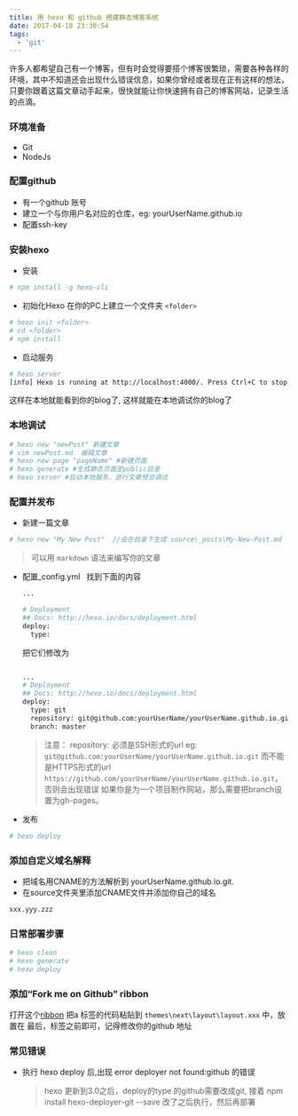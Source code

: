 ```yaml
---
title: 用 hexo 和 github 搭建静态博客系统
date: 2017-04-18 23:30:54
tags:
  - 'git'
---
```


许多人都希望自己有一个博客，但有时会觉得要搭个博客很繁琐，需要各种各样的环境，其中不知道还会出现什么错误信息，如果你曾经或者现在正有这样的想法，只要你跟着这篇文章动手起来，很快就能让你快速拥有自己的博客网站，记录生活的点滴。

<!-- more -->

### 环境准备
  + Git
  + NodeJs

### 配置github
  + 有一个github 账号
  + 建立一个与你用户名对应的仓库，eg: yourUserName.github.io
  + 配置ssh-key

### 安装hexo

  + 安装

  ```bash
  # npm install -g hexo-cli
  ```
  + 初始化Hexo
  在你的PC上建立一个文件夹 `<folder>`

  ```bash
  # hexo init <folder>
  # cd <folder>
  # npm install
  ```

  + 启动服务

  ```bash
  # hexo server
  [info] Hexo is running at http://localhost:4000/. Press Ctrl+C to stop.
  ```

  这样在本地就能看到你的blog了, 这样就能在本地调试你的blog了

### 本地调试

   ```bash
   # hexo new "newPost" 新建文章
   # vim newPost.md  编辑文章
   # hexo new page "pageName" #新建页面
   # hexo generate #生成静态页面至public目录
   # hexo server #启动本地服务，进行文章预览调试
  ```

### 配置并发布

  + 新建一篇文章

  ```bash
  # hexo new "My New Post"  //会在目录下生成 source\_posts\My-New-Post.md
  ```
  > 可以用 `markdown` 语法来编写你的文章

  + 配置_config.yml
    找到下面的内容
      ```bash
      ...

      # Deployment
      ## Docs: http://hexo.io/docs/deployment.html
      deploy:
        type:
      ```
      把它们修改为

      ```bash

      ...
      # Deployment
      ## Docs: http://hexo.io/docs/deployment.html
      deploy:
        type: git
        repository: git@github.com:yourUserName/yourUserName.github.io.git
        branch: master

      ```
      > 注意：
      repository: 必须是SSH形式的url
      eg: `git@github.com:yourUserName/yourUserName.github.io.git`
      而不能是HTTPS形式的url
      `https://github.com/yourUserName/yourUserName.github.io.git`，否则会出现错误
      如果你是为一个项目制作网站，那么需要把branch设置为gh-pages。

  + 发布

   ```bash
   # hexo deploy
   ```

### 添加自定义域名解释
   * 把域名用CNAME的方法解析到 yourUserName.github.io.git.
   * 在source文件夹里添加CNAME文件并添加你自己的域名

   ```bash
   xxx.yyy.zzz
   ```

### 日常部署步骤
  ```bash
  # hexo clean
  # hexo generate
  # hexo deploy
  ```

###  添加“Fork me on Github” ribbon
  打开这个[ribbon](https://github.com/blog/273-github-ribbons) 把a 标签的代码粘贴到 `themes\next\layout\layout.xxx` 中，放置在 最后，标签</body>之前即可，记得修改你的github
  地址
### 常见错误

  + 执行 hexo deploy 后,出现 error deployer not found:github 的错误
    > hexo 更新到3.0之后，deploy的type 的github需要改成git, 接着
      npm install hexo-deployer-git --save 改了之后执行，然后再部署
